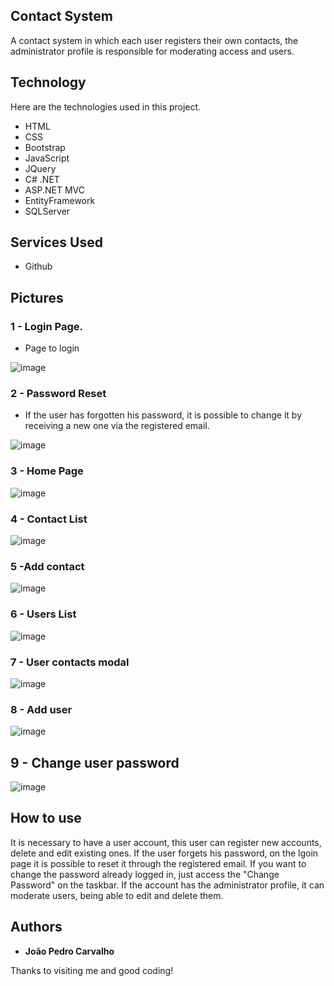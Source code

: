 ## Contact System
A contact system in which each user registers their own contacts, the administrator profile is responsible for moderating access and users.



## Technology 

Here are the technologies used in this project.

* HTML
* CSS
* Bootstrap
* JavaScript
* JQuery
* C# .NET
* ASP.NET MVC
* EntityFramework
* SQLServer

## Services Used

* Github


## Pictures


### 1 - Login Page.
- Page to login

![image](https://user-images.githubusercontent.com/91575096/197564915-0b4ed862-1c91-41b4-bd69-42e410f904ad.png)



### 2 - Password Reset
- If the user has forgotten his password, it is possible to change it by receiving a new one via the registered email.

![image](https://user-images.githubusercontent.com/91575096/197565382-6147b321-50f0-4283-aa97-4819c69ff731.png)

### 3 - Home Page

![image](https://user-images.githubusercontent.com/91575096/197565597-9d8bdb83-ef89-4dab-8772-c9c7f96bc29e.png)

### 4 - Contact List

![image](https://user-images.githubusercontent.com/91575096/197566103-e3392b9c-c949-40a7-bfb0-307153e09ae7.png)

### 5 -Add contact

![image](https://user-images.githubusercontent.com/91575096/197566339-2fbc7987-bbdd-4fe1-b4ee-57890f17191d.png)


### 6 - Users List

![image](https://user-images.githubusercontent.com/91575096/197566752-a87b7677-c580-4b1c-b3f5-2db35f6ef475.png)

### 7 - User contacts modal

![image](https://user-images.githubusercontent.com/91575096/197567266-f4393a29-b9c7-4938-99bb-6a68954a6781.png)


### 8 - Add user

![image](https://user-images.githubusercontent.com/91575096/197566935-cee0eb45-734f-4759-8495-fc44b1a2242e.png)

## 9 - Change user password

![image](https://user-images.githubusercontent.com/91575096/197567449-c17b19db-6100-4d23-be9e-3e94c97c5b37.png)


## How to use


It is necessary to have a user account, this user can register new accounts, delete and edit existing ones.
If the user forgets his password, on the lgoin page it is possible to reset it through the registered email. If you want to change the password already logged in, just access the "Change Password" on the taskbar.
If the account has the administrator profile, it can moderate users, being able to edit and delete them.






  ## Authors

  * **João Pedro Carvalho** 

  Thanks to visiting me and good coding!
